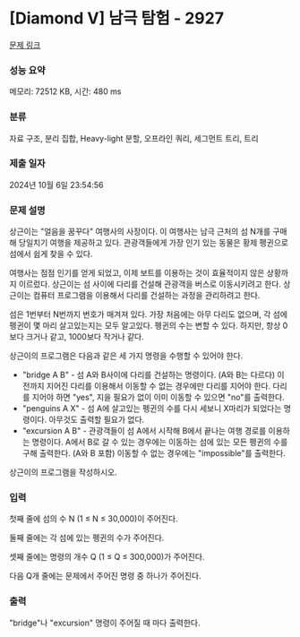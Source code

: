 # [Diamond V] 남극 탐험 - 2927 

[문제 링크](https://www.acmicpc.net/problem/2927) 

### 성능 요약

메모리: 72512 KB, 시간: 480 ms

### 분류

자료 구조, 분리 집합, Heavy-light 분할, 오프라인 쿼리, 세그먼트 트리, 트리

### 제출 일자

2024년 10월 6일 23:54:56

### 문제 설명

<p>상근이는 "얼음을 꿈꾸다" 여행사의 사장이다. 이 여행사는 남극 근처의 섬 N개를 구매해 당일치기 여행을 제공하고 있다. 관광객들에게 가장 인기 있는 동물은 황제 펭귄으로 섬에서 쉽게 찾을 수 있다.</p>

<p>여행사는 점점 인기를 얻게 되었고, 이제 보트를 이용하는 것이 효율적이지 않은 상황까지 이르렀다. 상근이는 섬 사이에 다리를 건설해 관광객을 버스로 이동시키려고 한다. 상근이는 컴퓨터 프로그램을 이용해서 다리를 건설하는 과정을 관리하려고 한다.</p>

<p>섬은 1번부터 N번까지 번호가 매겨져 있다. 가장 처음에는 아무 다리도 없으며, 각 섬에 펭귄이 몇 마리 살고있는지는 모두 알고있다. 펭귄의 수는 변할 수 있다. 하지만, 항상 0보다 크거나 같고, 1000보다 작거나 같다.</p>

<p>상근이의 프로그램은 다음과 같은 세 가지 명령을 수행할 수 있어야 한다.</p>

<ul>
	<li>"bridge A B" - 섬 A와 B사이에 다리를 건설하는 명령이다. (A와 B는 다르다) 이전까지 지어진 다리를 이용해서 이동할 수 없는 경우에만 다리를 지어야 한다. 다리를 지어야 하면 "yes", 지을 필요가 없이 이미 이동할 수 있으면 "no"를 출력한다.</li>
	<li>"penguins A X" - 섬 A에 살고있는 펭귄의 수를 다시 세보니 X마리가 되었다는 명령이다. 아무것도 출력할 필요가 없다.</li>
	<li>"excursion A B" - 관광객들이 섬 A에서 시작해 B에서 끝나는 여행 경로를 이용하는 명령이다. A에서 B로 갈 수 있는 경우에는 이동하는 섬에 있는 모든 펭귄의 수를 구해 출력한다. (A와 B 포함) 이동할 수 없는 경우에는 "impossible"를 출력한다.</li>
</ul>

<p>상근이의 프로그램을 작성하시오.</p>

### 입력 

 <p>첫째 줄에 섬의 수 N (1 ≤ N ≤ 30,000)이 주어진다.</p>

<p>둘째 줄에는 각 섬에 있는 펭귄의 수가 주어진다.</p>

<p>셋째 줄에는 명령의 개수 Q (1 ≤ Q ≤ 300,000)가 주어진다.</p>

<p>다음 Q개 줄에는 문제에서 주어진 명령 중 하나가 주어진다.</p>

### 출력 

 <p>"bridge"나 "excursion" 명령이 주어질 때 마다 출력한다.</p>

